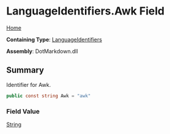 # LanguageIdentifiers\.Awk Field

[Home](../../../README.md)

**Containing Type**: [LanguageIdentifiers](../README.md)

**Assembly**: DotMarkdown\.dll

## Summary

Identifier for Awk\.

```csharp
public const string Awk = "awk"
```

### Field Value

[String](https://docs.microsoft.com/en-us/dotnet/api/system.string)

